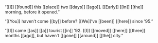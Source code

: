 “[[I]] [[found]] this [[place]] two [[days]] [[ago]]. [[Early]] [[in]] [[the]] morning, before it opened.”

“[[You]] haven’t come [[by]] before? [[We]]’ve [[been]] [[here]] since ’95.”

“[[I]] came [[as]] [[a]] tourist [[in]] ’92. [[I]] [[moved]] [[here]] [[three]] months [[ago]], but haven’t [[gone]] [[around]] [[the]] city.”
